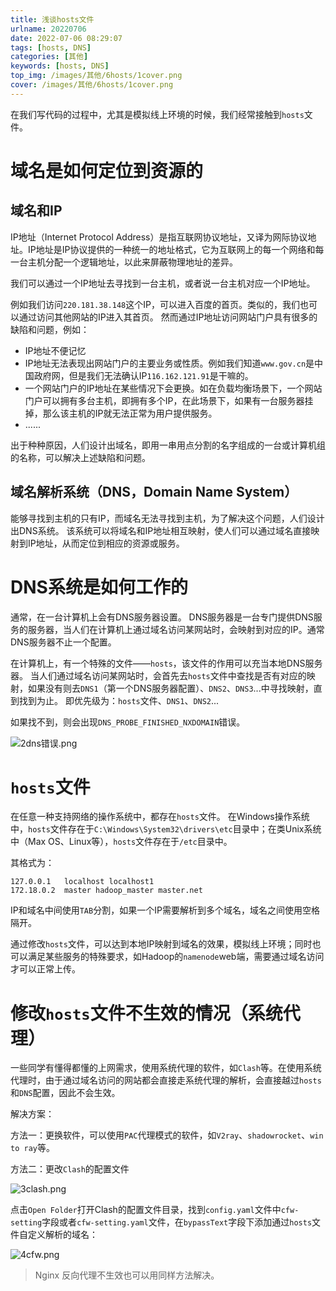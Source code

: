 ```yaml
---
title: 浅谈hosts文件
urlname: 20220706
date: 2022-07-06 08:29:07
tags: [hosts, DNS]
categories: [其他]
keywords: [hosts, DNS]
top_img: /images/其他/6hosts/1cover.png
cover: /images/其他/6hosts/1cover.png
---
```


在我们写代码的过程中，尤其是模拟线上环境的时候，我们经常接触到`hosts`文件。

# 域名是如何定位到资源的

## 域名和IP

IP地址（Internet Protocol Address）是指互联网协议地址，又译为网际协议地址。IP地址是IP协议提供的一种统一的地址格式，它为互联网上的每一个网络和每一台主机分配一个逻辑地址，以此来屏蔽物理地址的差异。

我们可以通过一个IP地址去寻找到一台主机，或者说一台主机对应一个IP地址。

例如我们访问`220.181.38.148`这个IP，可以进入百度的首页。类似的，我们也可以通过访问其他网站的IP进入其首页。
然而通过IP地址访问网站门户具有很多的缺陷和问题，例如：
- IP地址不便记忆
- IP地址无法表现出网站门户的主要业务或性质。例如我们知道`www.gov.cn`是中国政府网，但是我们无法确认IP`116.162.121.91`是干嘛的。
- 一个网站门户的IP地址在某些情况下会更换。如在负载均衡场景下，一个网站门户可以拥有多台主机，即拥有多个IP，在此场景下，如果有一台服务器挂掉，那么该主机的IP就无法正常为用户提供服务。
- ......

出于种种原因，人们设计出域名，即用一串用点分割的名字组成的一台或计算机组的名称，可以解决上述缺陷和问题。

## 域名解析系统（DNS，Domain Name System）

能够寻找到主机的只有IP，而域名无法寻找到主机，为了解决这个问题，人们设计出DNS系统。
该系统可以将域名和IP地址相互映射，使人们可以通过域名直接映射到IP地址，从而定位到相应的资源或服务。


# DNS系统是如何工作的

通常，在一台计算机上会有DNS服务器设置。
DNS服务器是一台专门提供DNS服务的服务器，当人们在计算机上通过域名访问某网站时，会映射到对应的IP。通常DNS服务器不止一个配置。

在计算机上，有一个特殊的文件——`hosts`，该文件的作用可以充当本地DNS服务器。
当人们通过域名访问某网站时，会首先去`hosts`文件中查找是否有对应的映射，如果没有则去`DNS1`（第一个DNS服务器配置）、`DNS2`、`DNS3`...中寻找映射，直到找到为止。
即优先级为：`hosts`文件、`DNS1`、`DNS2`...

如果找不到，则会出现`DNS_PROBE_FINISHED_NXDOMAIN`错误。

![2dns错误.png](/images/其他/6hosts/2dns错误.png)

# `hosts`文件

在任意一种支持网络的操作系统中，都存在`hosts`文件。
在Windows操作系统中，`hosts`文件存在于`C:\Windows\System32\drivers\etc`目录中；在类Unix系统中（Max OS、Linux等），`hosts`文件存在于`/etc`目录中。

其格式为：
```text
127.0.0.1   localhost localhost1
172.18.0.2  master hadoop_master master.net
```

IP和域名中间使用`TAB`分割，如果一个IP需要解析到多个域名，域名之间使用空格隔开。

通过修改`hosts`文件，可以达到本地IP映射到域名的效果，模拟线上环境；同时也可以满足某些服务的特殊要求，如Hadoop的`namenode`web端，需要通过域名访问才可以正常上传。

# 修改`hosts`文件不生效的情况（系统代理）

一些同学有懂得都懂的上网需求，使用系统代理的软件，如`Clash`等。在使用系统代理时，由于通过域名访问的网站都会直接走系统代理的解析，会直接越过`hosts`和`DNS`配置，因此不会生效。

解决方案：

方法一：更换软件，可以使用`PAC`代理模式的软件，如`V2ray`、`shadowrocket`、`win to ray`等。

方法二：更改`Clash`的配置文件

![3clash.png](/images/其他/6hosts/3clash.png)

点击`Open Folder`打开Clash的配置文件目录，找到`config.yaml`文件中`cfw-setting`字段或者`cfw-setting.yaml`文件，在`bypassText`字段下添加通过`hosts`文件自定义解析的域名：

![4cfw.png](/images/其他/6hosts/4cfw.png)

> Nginx 反向代理不生效也可以用同样方法解决。


